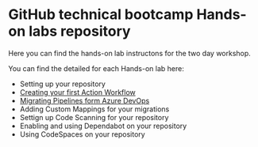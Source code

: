 # GitHub technical bootcamp Hands-on labs repository

Here you can find the hands-on lab instructons for the two day workshop.

You can find the detailed for each Hands-on lab here:

- Setting up your repository
- [Creating your first Action Workflow](myfirstaction.md)
- [Migrating Pipelines form Azure DevOps](migration.md) 
- Adding Custom Mappings for your migrations
- Settign up Code Scanning for your repository
- Enabling and using Dependabot on your repository
- Using CodeSpaces on your repository

